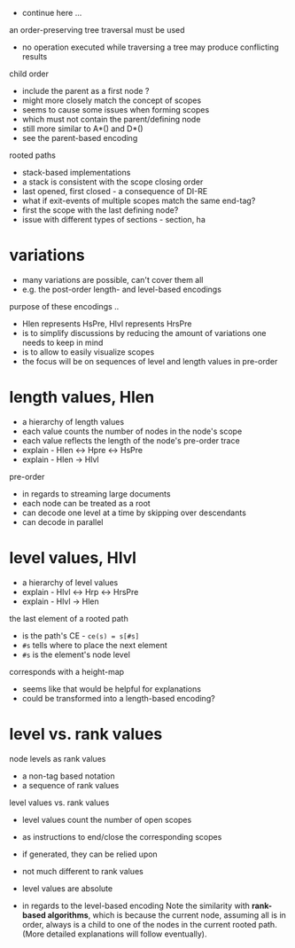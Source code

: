 
- continue here ...

an order-preserving tree traversal must be used
- no operation executed while traversing a tree
  may produce conflicting results

child order
- include the parent as a first node ?
- might more closely match the concept of scopes
- seems to cause some issues when forming scopes
- which must not contain the parent/defining node
- still more similar to A*() and D*()
- see the parent-based encoding

rooted paths
- stack-based implementations
- a stack is consistent with the scope closing order
- last opened, first closed - a consequence of DI-RE
- what if exit-events of multiple scopes match the same end-tag?
- first the scope with the last defining node?
- issue with different types of sections - section, ha

# variations

- many variations are possible, can't cover them all
- e.g. the post-order length- and level-based encodings

purpose of these encodings ..
- Hlen represents HsPre, Hlvl represents HrsPre
- is to simplify discussions by reducing the amount
  of variations one needs to keep in mind
- is to allow to easily visualize scopes
- the focus will be on sequences of
  level and length values in pre-order

# length values, Hlen

- a hierarchy of length values
- each value counts the number of nodes in the node's scope
- each value reflects the length of the node's pre-order trace
- explain - Hlen <-> Hpre <-> HsPre
- explain - Hlen -> Hlvl

pre-order
- in regards to streaming large documents
- each node can be treated as a root
- can decode one level at a time
  by skipping over descendants
- can decode in parallel

# level values, Hlvl

- a hierarchy of level values
- explain - Hlvl <-> Hrp <-> HrsPre
- explain - Hlvl -> Hlen

the last element of a rooted path
- is the path's CE - `ce(s) = s[#s]`
- `#s` tells where to place the next element
- `#s` is the element's node level

corresponds with a height-map
- seems like that would be helpful for explanations
- could be transformed into a length-based encoding?

# level vs. rank values

node levels as rank values
- a non-tag based notation
- a sequence of rank values

level values vs. rank values
- level values count the number of open scopes
- as instructions to end/close the corresponding scopes
- if generated, they can be relied upon
- not much different to rank values
- level values are absolute

- in regards to the level-based encoding
Note the similarity with **rank-based algorithms**, which is because the
current node, assuming all is in order, always is a child to one of the
nodes in the current rooted path. (More detailed explanations will follow
eventually).
